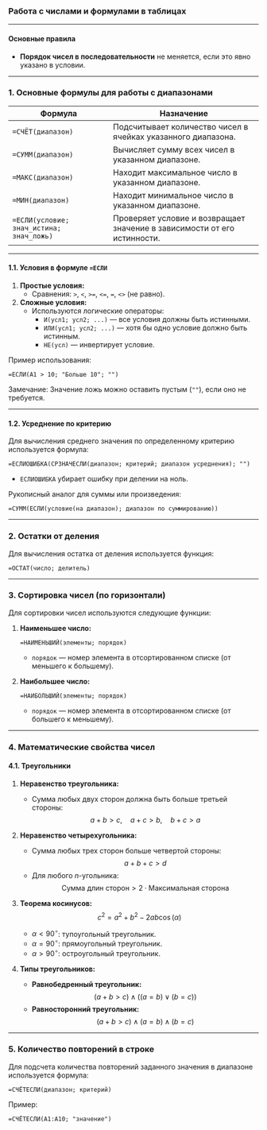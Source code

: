 ### Работа с числами и формулами в таблицах

---

#### Основные правила
- **Порядок чисел в последовательности** не меняется, если это явно указано в условии.

---

### 1. Основные формулы для работы с диапазонами

| Формула               | Назначение                                                                                   |
|-----------------------|----------------------------------------------------------------------------------------------|
| `=СЧЁТ(диапазон)`     | Подсчитывает количество чисел в ячейках указанного диапазона.                                 |
| `=СУММ(диапазон)`     | Вычисляет сумму всех чисел в указанном диапазоне.                                            |
| `=МАКС(диапазон)`     | Находит максимальное число в указанном диапазоне.                                           |
| `=МИН(диапазон)`      | Находит минимальное число в указанном диапазоне.                                            |
| `=ЕСЛИ(условие; знач_истина; знач_ложь)` | Проверяет условие и возвращает значение в зависимости от его истинности.                     |

---

#### 1.1. Условия в формуле `=ЕСЛИ`
1. **Простые условия:**
   - Сравнения: `>`, `<`, `>=`, `<=`, `=`, `<>` (не равно).
2. **Сложные условия:**
   - Используются логические операторы:
     - `И(усл1; усл2; ...)` — все условия должны быть истинными.
     - `ИЛИ(усл1; усл2; ...)` — хотя бы одно условие должно быть истинным.
     - `НЕ(усл)` — инвертирует условие.

Пример использования:
```excel
=ЕСЛИ(A1 > 10; "Больше 10"; "")
```

Замечание: Значение ложь можно оставить пустым (`""`), если оно не требуется.

---

#### 1.2. Усреднение по критерию
Для вычисления среднего значения по определенному критерию используется формула:
```excel
=ЕСЛИОШИБКА(СРЗНАЧЕСЛИ(диапазон; критерий; диапазон усреднения); "")
```
- `ЕСЛИОШИБКА` убирает ошибку при делении на ноль.

Рукописный аналог для суммы или произведения:
```excel
=СУММ(ЕСЛИ(условие(на диапазон); диапазон по суммированию))
```

---

### 2. Остатки от деления
Для вычисления остатка от деления используется функция:
```excel
=ОСТАТ(число; делитель)
```

---

### 3. Сортировка чисел (по горизонтали)

Для сортировки чисел используются следующие функции:
1. **Наименьшее число:**
   ```excel
   =НАИМЕНЬШИЙ(элементы; порядок)
   ```
   - `порядок` — номер элемента в отсортированном списке (от меньшего к большему).

2. **Наибольшее число:**
   ```excel
   =НАИБОЛЬШИЙ(элементы; порядок)
   ```
   - `порядок` — номер элемента в отсортированном списке (от большего к меньшему).

---

### 4. Математические свойства чисел

#### 4.1. Треугольники
1. **Неравенство треугольника:**
   - Сумма любых двух сторон должна быть больше третьей стороны:
     $$a + b > c,\quad a + c > b,\quad b + c > a$$

2. **Неравенство четырехугольника:**
   - Сумма любых трех сторон больше четвертой стороны:
     $$a + b + c > d$$
   - Для любого $n$-угольника:
     $$\text{Сумма длин сторон} > 2 \cdot \text{Максимальная сторона}$$

3. **Теорема косинусов:**
   $$c^2 = a^2 + b^2 - 2ab\cos(\alpha)$$
   - $\alpha < 90^\circ$: тупоугольный треугольник.
   - $\alpha = 90^\circ$: прямоугольный треугольник.
   - $\alpha > 90^\circ$: остроугольный треугольник.

4. **Типы треугольников:**
   - **Равнобедренный треугольник:**
     $$(a + b > c) \wedge ((a = b) \lor (b = c))$$
   - **Равносторонний треугольник:**
     $$(a + b > c) \wedge (a = b) \wedge (b = c)$$

---

### 5. Количество повторений в строке

Для подсчета количества повторений заданного значения в диапазоне используется формула:
```excel
=СЧЁТЕСЛИ(диапазон; критерий)
```

Пример:
```excel
=СЧЁТЕСЛИ(A1:A10; "значение")
```

